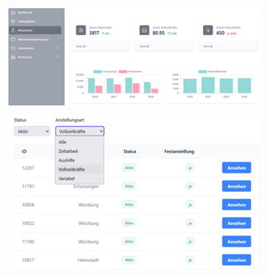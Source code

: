 


<img src="assets/mitarbeiter.png" alt="Employees" style="max-width:100%;">

![Mitarbeiter](assets/mitarbeiter-tabelle.png)



